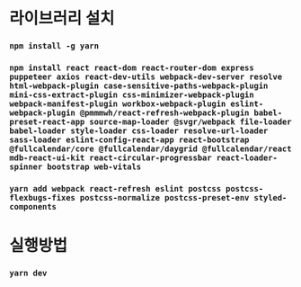 # 라이브러리 설치

### `npm install -g yarn`
### `npm install react react-dom react-router-dom express puppeteer axios react-dev-utils webpack-dev-server resolve html-webpack-plugin case-sensitive-paths-webpack-plugin mini-css-extract-plugin css-minimizer-webpack-plugin webpack-manifest-plugin workbox-webpack-plugin eslint-webpack-plugin @pmmmwh/react-refresh-webpack-plugin babel-preset-react-app source-map-loader @svgr/webpack file-loader babel-loader style-loader css-loader resolve-url-loader sass-loader eslint-config-react-app react-bootstrap @fullcalendar/core @fullcalendar/daygrid @fullcalendar/react mdb-react-ui-kit react-circular-progressbar react-loader-spinner bootstrap web-vitals`
### `yarn add webpack react-refresh eslint postcss postcss-flexbugs-fixes postcss-normalize postcss-preset-env styled-components`


# 실행방법

### `yarn dev`
